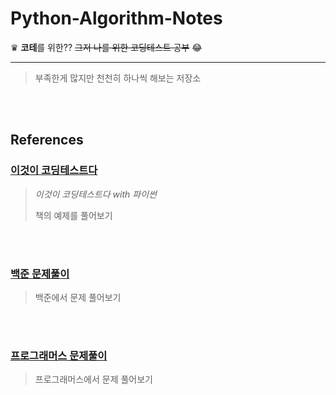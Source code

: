 # Python-Algorithm-Notes
♛ **코테**를 위한?? ~~그저 나를 위한 코딩테스트 공부~~ 😂

---

> 부족한게 많지만 천천히 하나씩 해보는 저장소

<br><BR>
## References
### [이것이 코딩테스트다](https://github.com/dydgh142/Python-Algorithm-Notes/tree/master/%5B%EC%B1%85%5D%EC%9D%B4%EA%B2%83%EC%9D%B4%EC%BD%94%EB%94%A9%ED%85%8C%EC%8A%A4%ED%8A%B8%EB%8B%A4)
>*이것이 코딩테스트다 with 파이썬*   <br>
> 
> 책의 예제를 풀어보기

<br><br>
### [백준 문제풀이](https://github.com/dydgh142/Python-Algorithm-Notes/tree/master/%EB%B0%B1%EC%A4%80/Python-Study)
>백준에서 문제 풀어보기
> 

<br><br>
### [프로그래머스 문제풀이](https://github.com/dydgh142/Python-Algorithm-Notes/tree/master/%ED%94%84%EB%A1%9C%EA%B7%B8%EB%9E%98%EB%A8%B8%EC%8A%A4)
>프로그래머스에서 문제 풀어보기
> 


